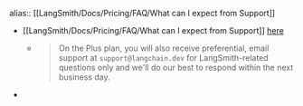 alias:: [[LangSmith/Docs/Pricing/FAQ/What can I expect from Support]]

- [[LangSmith/Docs/Pricing/FAQ/What can I expect from Support]] [here](https://docs.smith.langchain.com/pricing/faq#what-can-i-expect-from-support)
	- > On the Plus plan, you will also receive preferential, email support at `support@langchain.dev` for LangSmith-related questions only and we'll do our best to respond within the next business day.
-